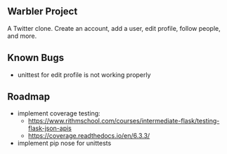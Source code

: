 ## Warbler Project

A Twitter clone.
Create an account, add a user, edit profile, follow people, and more.

## Known Bugs

-   unittest for edit profile is not working properly

## Roadmap

-   implement coverage testing:
    -   https://www.rithmschool.com/courses/intermediate-flask/testing-flask-json-apis
    -   https://coverage.readthedocs.io/en/6.3.3/
-   implement pip nose for unittests
